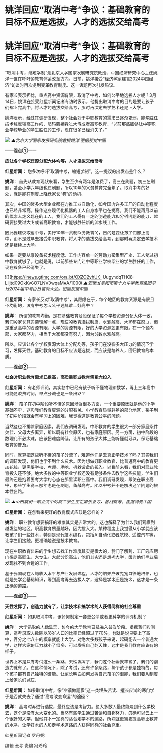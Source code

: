 # 姚洋回应“取消中考”争议：基础教育的目标不应是选拔，人才的选拔交给高考

# 姚洋回应“取消中考”争议：基础教育的目标不应是选拔，人才的选拔交给高考

“取消中考，缩短学制”是北京大学国家发展研究院教授、中国经济研究中心主任姚洋一直在呼吁的教育体系改革方向。日前，姚洋接受“经济学家建言2024中国经济”访谈时再次提到变革教育制度。这一话题再次引发热议。

有家长表示担忧，重点高中资源有限，取消了中考，如何公平地选拔人才呢？3月14日，姚洋在接受红星新闻记者专访时表示，他提出取消中考的目的是要让孩子们都上完高中，将人才的选拔交给高考，那时再决定去学技术还是上大学。

姚洋表示，经过其调研发现，整个社会对于中职教育的需求已逐渐变弱，能够胜任技术程度较高工作的，起码要接受过大专或者高职教育，“以前那些能够让中等职业学校毕业的学生胜任的工作，现在很多已经消失了。”

![](https://inews.gtimg.com/om_bt/O-0i5FSHI0uWDFkSS3WASN8qmKs36dp9LGOsBEy9aDPgsAA/1000)
_▲北京大学国家发展研究院教授姚洋 图据视觉中国_

**——观点①——**

**应让各个学校资源分配大体均等，人才选拔交给高考**

**红星新闻：** 您多次呼吁“取消中考，缩短学制”，这一提议的出发点是什么？

**姚洋：**
首先从教育现状来看，学生至少有两年是浪费了，高三在刷题，初三在刷题，甚至小学六年级也在刷题，所以10年的义务教育完全够了。取消中考的好处，就是能在制度上降低家长“卷”的动机。

其次，中国的诸多大型企业都在力推工业自动化，如今国内许多工厂的自动化程度也已经非常高，操作这些现代化机器的工人自身水平也在提高。我们不能再用以前的概念去定义现在的工人，我们的工人得有一定的创造能力和分析问题的能力，起码要接受过大专或者高职教育，才能够胜任新的流水线工作。

因此我建议取消中考，实行10年一贯制义务教育的，目的是要让孩子们都上高中，而不是过早去接受中职教育，将人才的选拔交给高考，到那时再决定去学技术还是继续上大学。

如果一定要从事设备技术程度低、工作内容单一的劳动力密集型产业，工人受过初中教育就够了。也就是说，以前那些专门让中等职业学校毕业的学生胜任的工作，现在很多已经消失了。

![](https://inews.gtimg.com/om_bt/OXZO2yhUK-
UugyndqTHO8-LlijtdC9OkKvGO7LNVDwqaMAA/1000)
_▲安徽省阜阳市第十九中学教育集团举行2024届中考百日誓师大会。图据视觉中国_

**红星新闻：** 有家长反对“取消中考”，其顾虑在于，每个地区的教育资源是有限且不均衡的，没有中考怎么公平选择谁上好高中？

**姚洋：**
所谓的教育均衡，是在基础教育阶段保证了每个学校资源分配大体一致，我们的家长其实要理解一点，现在的教育选拔制度，水涨船高，大家都在努力，但是重点高中的资源有限，大学的资源有限，好的大学资源就更有限。在一个省内部，大家都努力，相当于大家都没有努力，因为分数水涨船高。

所以，应该让各个学校资源大体上分配均等，孩子们在没有多大压力的情况下学习，发挥天性。基础教育的目标不应该是选拔，而应该是培养人，回归教育的本质。

**——观点②——**

**社会对职业教育需求已提高，高质量职业教育需更大投入**

**红星新闻：** 有老师评论，其实初中已经有孩子听不懂物理和数学，再上三年高中可能是浪费时间，早点分流也是一条出路？

**姚洋：**
孩子在初中阶段听不懂的原因涉及很多方面，一个重要原因就是他的小学基础不牢，这和我们教育资源的分配有关。小学教育质量较差的部分地区，孩子到了初中阶段就会有学习上的困难。我觉得这是教育公平的问题。

当然这也不排除家庭因素，我们去调研发现，中职教育的学生很大一部分家庭条件欠佳、父母大多离异，所以既有社会原因，也有家庭原因。另一方面，初中阶段的数理化不必太难，应该把难度降低，让所有的孩子大体上能听懂就可以，保证基础教育的普及。

同时，就算把这些听不懂的孩子分流了，难道他们是去真正学技术了吗？其实我们的调研发现，他们也学不到什么技术。因为想做好职业教育，比普通高中的教育更加花钱，更需要学校、老师、场地、机器设备的投入。以目前来看，我们对职业教育投入还不够，绝大多数的中等职业学校还没有足够条件去教学这些技能，学生们最终还是抱着要考大学的心态在那里读职业高中。我们调研发现，即使在职业高中，那些学生高三那年也是在刷题，备战高考。所以中考并不是解决这个问题的根本性出路。

![](https://inews.gtimg.com/om_bt/O4AxWq_N8MLvSkwxWkkarf__ccJRoPtQTD0oEVfZOoXsUAA/1000)
_▲山西襄汾一职业高中的高三学生正在紧张复习，备战高考。图据视觉中国_

**红星新闻：** 在您看来更好的教育模式应该是怎样的？

**姚洋：**
职业教育想要搞好的难度其实是非常大的。这也解释了为什么我们观察到越发达的地区，职高教育质量越好，因为投入大。某种程度上我觉得从小学就应该教孩子们一些技术，特别是现代技术编程，包括AI自动化或者航模、遥控汽车等，让学生们接触，更准确地说是技术教育。

现在中职教育出来的学生想去找工作难度其实是很大的，我们了解到，工厂的应聘门槛是高职生、大专生。大部分职高生，他们其实还是想考大学，因为他们毕业后发现找不到合适的工作。

基于我国现在人均收入水平与产业发展进程，人才的培养应该先宽口径地培养，也就是先学会基础知识，等到高考再去选拔人才，选择是学术还是技术，这才是一条正确的道路。

**——观点③——**

**天性发挥了，创造力就有了，让学技术和搞学术的人获得同样的社会尊重**

**红星新闻：** 如果取消中考，该如何制定一套更公平或者更科学的评价机制？

**姚洋：**
大学录取的人数显示，如今的大学教育已经进入普及阶段。根据我们的测算，高考录取人数除以18岁人口的比率已经超过了70%，也就是说只要上了高中，百分之七八十的概率就能上大学。对绝大多数孩子来说，起码能去一个普通大学，这样大家的压力就小了很多，可以发挥自己的天性，这才是我们教育应该有的样子。

世界上不是只有考试这么一条路，天性发挥了，我们这个社会就丰富了，我们的创造力就有了。在这种情况下，除了考试，还有许多条路，每个孩子都是独特的，每个孩子都有自己独特的潜能。让家长明白如何发挥自己孩子的潜能，我们要从制度上给家长们减压。

**红星新闻：** 如果取消中考，像“小镇做题家”这一类埋头苦读、擅长应试的寒门学子是否就失去了通过“高考改变命运”的途径？

**姚洋：**
高考时再进行选拔，最终应该是考智力。绝大多数人最终能考到什么学校去，这个是没有太大变化的。当然有些学生通过苦读和自身努力，的确可以去上一个很好的大学，但他并不一定真的适合走学术的道路，所以就更需要提高职业教育的水平，让学技术的人和走学术道路的人获得同样的社会尊重。

红星新闻记者 罗丹妮

编辑 张寻 责编 冯玲玲

